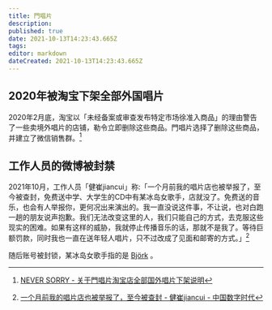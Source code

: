 ```yaml
---
title: 門唱片
description: 
published: true
date: 2021-10-13T14:23:43.665Z
tags:
editor: markdown
dateCreated: 2021-10-13T14:23:43.665Z
---
```


## 2020年被淘宝下架全部外国唱片

2020年2月底，淘宝以「未经备案或审查发布特定市场徐准入商品」的理由警告了一些卖境外唱片的店铺，勒令立即删除这些商品。門唱片选择了删除这些商品，并建立了微信销售群。[^YuZhd]

[^YuZhd]: [NEVER SORRY - 关于門唱片淘宝店全部国外唱片下架说明](https://archive.is/YuZhd "https://mp.weixin.qq.com/s/W08RthRNdi6Q8iEvcqNuRw")

## 工作人员的微博被封禁

2021年10月，工作人员「健崔jiancui」称:「一个月前我的唱片店也被举报了，至今被查封，免费送中学、大学生的CD中有某冰岛女歌手，店就没了。免费送的音乐，也会有人举报你，更何况出来演出的。我一直没说这件事，不让说，也对白跑一趟的朋友说声抱歉。我们无法改变这里的人，我们只能自己的方式，去克服这些现实的困难。如果有这样的威胁，我就停止传播音乐的话，那就不是我了。等待巨额罚款，同时我也一直在送年轻人唱片，只不过改成了见面和邮寄的方式。」[^671960]

[^671960]: [一个月前我的唱片店也被举报了，至今被查封 - 健崔jiancui - 中国数字时代](https://chinadigitaltimes.net/chinese/671960.html)

随后账号被封锁，某冰岛女歌手指的是 [Björk](/people/Björk.md) 。
